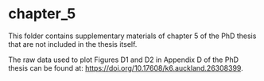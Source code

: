 # chapter_5

This folder contains supplementary materials of chapter 5 of the PhD thesis that are not included in the thesis itself.

The raw data used to plot Figures D1 and D2 in Appendix D of the PhD thesis can be found at: https://doi.org/10.17608/k6.auckland.26308399.

